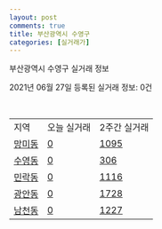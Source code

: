 ```yaml
---
layout: post
comments: true
title: 부산광역시 수영구
categories: [실거래가]
---
```


부산광역시 수영구 실거래 정보

2021년 06월 27일 등록된 실거래 정보: 0건

<script type="text/javascript">
  google.charts.load('current', {'packages':['corechart']});
  google.charts.setOnLoadCallback(drawChart);

  function drawChart() {
    var data = google.visualization.arrayToDataTable([['거래일', '매매', '전월세', '전매'], ['2020-06', 97, 21, 4], ['2020-07', 395, 250, 14], ['2020-08', 270, 209, 8], ['2020-09', 331, 223, 6], ['2020-10', 650, 241, 5], ['2020-11', 419, 236, 14], ['2020-12', 122, 215, 4], ['2021-01', 95, 181, 3], ['2021-02', 82, 171, 5], ['2021-03', 124, 200, 1], ['2021-04', 130, 165, 2], ['2021-05', 201, 170, 11], ['2021-06', 79, 115, 3]]);

    var options = {
      title: '최근 유형별 거래량 추이',
      legend: { position: 'bottom' }
    };

    var chart = new google.visualization.LineChart(document.getElementById('columnchart_material'));
    chart.draw(data, (options));
  }
</script>

<div id="columnchart_material" style="width: 450px; margin-left: -35px"></div>
<br>
<table class="sortable">
  <tr>
    <td>지역</td>
    <td>오늘 실거래</td>
    <td>2주간 실거래</td>
  </tr>

  
  <tr class="item">
    <td><a href="2650010100.html">망미동</a></td>
    <td><a href="2650010100.html">0</a></td>
    <td><a href="2650010100.html">1095</a></td>
  </tr>
    

  <tr class="item">
    <td><a href="2650010200.html">수영동</a></td>
    <td><a href="2650010200.html">0</a></td>
    <td><a href="2650010200.html">306</a></td>
  </tr>
    

  <tr class="item">
    <td><a href="2650010300.html">민락동</a></td>
    <td><a href="2650010300.html">0</a></td>
    <td><a href="2650010300.html">1116</a></td>
  </tr>
    

  <tr class="item">
    <td><a href="2650010400.html">광안동</a></td>
    <td><a href="2650010400.html">0</a></td>
    <td><a href="2650010400.html">1728</a></td>
  </tr>
    

  <tr class="item">
    <td><a href="2650010500.html">남천동</a></td>
    <td><a href="2650010500.html">0</a></td>
    <td><a href="2650010500.html">1227</a></td>
  </tr>
    


</table>


    